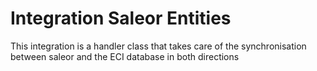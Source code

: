 # Integration Saleor Entities

This integration is a handler class that takes care of the synchronisation between saleor and the ECI database in both directions
